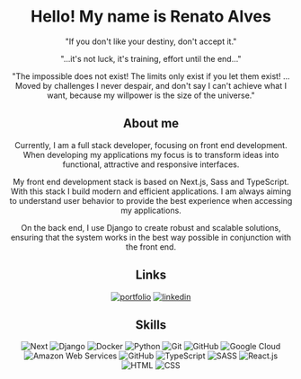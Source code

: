 <div align=center>
  
  # Hello! My name is Renato Alves 
  
  "If you don't like your destiny, don't accept it."

  "...it's not luck, it's training, effort until the end..."
  
  "The impossible does not exist! The limits only exist if you let them exist! ... Moved by challenges I never despair, and don't say I can't achieve what I want, because my willpower is the size of the universe."
  
  ## About me
  Currently, I am a full stack developer, focusing on front end development. When developing my applications my focus is to transform ideas into functional, attractive and responsive interfaces.
  
  My front end development stack is based on Next.js, Sass and TypeScript. With this stack I build modern and efficient applications. I am always aiming to understand user behavior to provide the best experience when accessing my applications.
  
  On the back end, I use Django to create robust and scalable solutions, ensuring that the system works in the best way possible in conjunction with the front end.

  
  ## Links
  [![portfolio](https://img.shields.io/badge/portfolio-000?style=for-the-badge&logo=Awesome-Lists&logoColor=white)](https://renatoalves.site/)
  [![linkedin](https://img.shields.io/badge/linkedin-0A66C2?style=for-the-badge&logo=linkedin&logoColor=white)](https://linkedin.com/in/renatosalves)
  
  
  ## Skills
  ![Next](https://skillicons.dev/icons?i=next "Next")
  ![Django](https://skillicons.dev/icons?i=django "Django")
  ![Docker](https://skillicons.dev/icons?i=docker "Docker")
  ![Python](https://skillicons.dev/icons?i=python "Python")
  ![Git](https://skillicons.dev/icons?i=git "Git")
  ![GitHub](https://skillicons.dev/icons?i=github "GitHub")
  ![Google Cloud](https://skillicons.dev/icons?i=googlecloud "Google Cloud")
  ![Amazon Web Services](https://skillicons.dev/icons?i=aws "Amazon Web Services")
  ![GitHub](https://skillicons.dev/icons?i=github "GitHub")
  ![TypeScript](https://skillicons.dev/icons?i=ts "TypeScript")
  ![SASS](https://skillicons.dev/icons?i=sass "SASS")
  ![React.js](https://skillicons.dev/icons?i=react "React.js")
  ![HTML](https://skillicons.dev/icons?i=html "HTML")
  ![CSS](https://skillicons.dev/icons?i=css "CSS")
  
</div>
